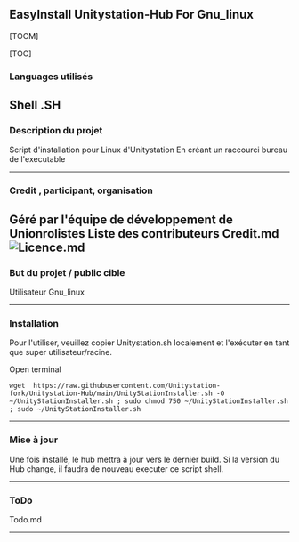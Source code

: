 ##  EasyInstall Unitystation-Hub For Gnu_linux
[TOCM]

[TOC]

### Languages utilisés

Shell .SH
-------------

### Description du projet

Script d'installation pour Linux d'Unitystation
En créant un raccourci bureau de l'executable

-------------
### Credit , participant, organisation

Géré par l'équipe de développement de Unionrolistes
Liste des contributeurs Credit.md 
![Licence.md](https://github.com/Unitystation-fork/Unitystation-Hub/blob/main/LICENSE)
-------------

### But du projet / public cible

Utilisateur Gnu_linux 

-------------
### Installation
Pour l'utiliser, veuillez copier Unitystation.sh localement et l'exécuter en tant que super utilisateur/racine.

Open terminal
```shell
wget  https://raw.githubusercontent.com/Unitystation-fork/Unitystation-Hub/main/UnityStationInstaller.sh -O ~/UnityStationInstaller.sh ; sudo chmod 750 ~/UnityStationInstaller.sh ; sudo ~/UnityStationInstaller.sh
```

-------------
### Mise à jour

Une fois installé, le hub mettra à jour vers le dernier build.
Si la version du Hub change, il faudra de nouveau executer ce script shell.

---
### ToDo

Todo.md

-------------
